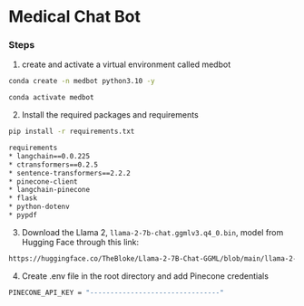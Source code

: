 # Medical Chat Bot

### Steps

1. create and activate a virtual environment called medbot
```bash
conda create -n medbot python3.10 -y
```
```bash
conda activate medbot
```
2. Install the required packages and requirements
```bash
pip install -r requirements.txt
```
```bash
requirements
* langchain==0.0.225
* ctransformers==0.2.5
* sentence-transformers==2.2.2
* pinecone-client
* langchain-pinecone
* flask
* python-dotenv
* pypdf
```

3. Download the Llama 2, `llama-2-7b-chat.ggmlv3.q4_0.bin`, model from Hugging Face through this link:
```bash
https://huggingface.co/TheBloke/Llama-2-7B-Chat-GGML/blob/main/llama-2-7b-chat.ggmlv3.q4_0.bin
```
4. Create .env file in the root directory and add Pinecone credentials
```bash
PINECONE_API_KEY = "--------------------------------"
``` 


